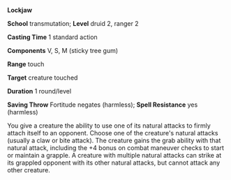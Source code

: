  **Lockjaw**

**School** transmutation; **Level** druid 2, ranger 2

**Casting Time** 1 standard action

**Components** V, S, M (sticky tree gum)

**Range** touch

**Target** creature touched

**Duration** 1 round/level

**Saving Throw** Fortitude negates (harmless); **Spell Resistance** yes (harmless)

You give a creature the ability to use one of its natural attacks to firmly attach itself to an opponent. Choose one of the creature's natural attacks (usually a claw or bite attack). The creature gains the grab ability with that natural attack, including the +4 bonus on combat maneuver checks to start or maintain a grapple. A creature with multiple natural attacks can strike at its grappled opponent with its other natural attacks, but cannot attack any other creature.

